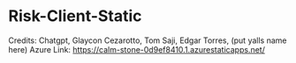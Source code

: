 # Risk-Client-Static
Credits: Chatgpt, Glaycon Cezarotto, Tom Saji, Edgar Torres, (put yalls name here) 
Azure Link: https://calm-stone-0d9ef8410.1.azurestaticapps.net/
